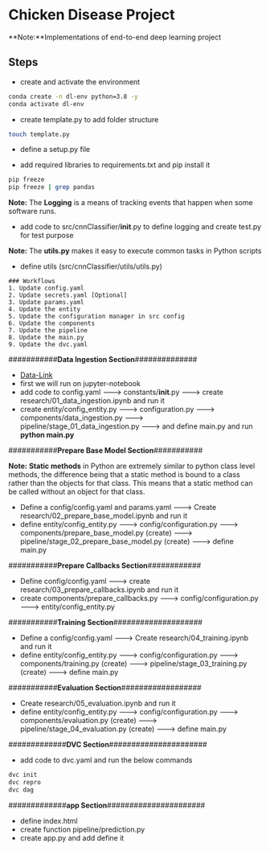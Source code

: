 # Chicken Disease Project

**Note:**Implementations of end-to-end deep learning project

## Steps

* create and activate the environment
```bash
conda create -n dl-env python=3.8 -y
conda activate dl-env
```

* create template.py to add folder structure
```bash
touch template.py
```

* define a setup.py file

* add required libraries to requirements.txt and pip install it
```bash
pip freeze
pip freeze | grep pandas
```
**Note:** The **Logging** is a means of tracking events that happen when some software runs. 
*  add code to src/cnnClassifier/__init__.py  to define logging and create test.py for test purpose

**Note:** The **utils.py** makes it easy to execute common tasks in Python scripts
* define utils (src/cnnClassifier/utils/utils.py)

```
### Workflows
1. Update config.yaml
2. Update secrets.yaml [Optional]
3. Update params.yaml
4. Update the entity
5. Update the configuration manager in src config
6. Update the components
7. Update the pipeline
8. Update the main.py
9. Update the dvc.yaml
```


###########**Data Ingestion Section**##############

* [Data-Link](https://github.com/FraidoonOmarzai/data/blob/main/Chicken_disease_img.zip)
* first we will run on jupyter-notebook
* add code to config.yaml ---> constants/__init__.py ---> create research/01_data_ingestion.ipynb and run it
* create entity/config_entity.py ---> configuration.py ---> components/data_ingestion.py ---> pipeline/stage_01_data_ingestion.py ---> and define main.py and run **python main.py**



###########**Prepare Base Model Section**###########

**Note:** **Static methods** in Python are extremely similar to python class level methods, the difference being that a static method is bound to a class rather than the objects for that class. This means that a static method can be called without an object for that class.

* Define a config/config.yaml and params.yaml ---> Create research/02_prepare_base_model.ipynb and run it
* define entity/config_entity.py ---> config/configuration.py ---> components/prepare_base_model.py (create) ---> pipeline/stage_02_prepare_base_model.py (create) ---> define main.py



###########**Prepare Callbacks Section**############

* Define config/config.yaml ---> create research/03_prepare_callbacks.ipynb and run it
* create components/prepare_callbacks.py ---> config/configuration.py ---> entity/config_entity.py



###########**Training Section**####################

* Define a config/config.yaml ---> Create research/04_training.ipynb and run it
* define entity/config_entity.py ---> config/configuration.py ---> components/training.py (create) ---> pipeline/stage_03_training.py (create) ---> define main.py

###########**Evaluation Section**##################

* Create research/05_evaluation.ipynb and run it
* define entity/config_entity.py ---> config/configuration.py ---> components/evaluation.py (create) ---> pipeline/stage_04_evaluation.py (create) ---> define main.py


#############**DVC Section**######################

* add code to dvc.yaml and run the below commands
```bash
dvc init
dvc repro
dvc dag
```

#############**app Section**######################

* define index.html
* create function pipeline/prediction.py
* create app.py and add define it

